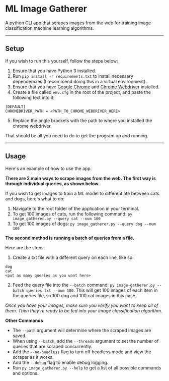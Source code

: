 # ML Image Gatherer
A python CLI app that scrapes images from the web for training image classification machine learning algorithms.

---

## Setup
If you wish to run this yourself, follow the steps below:

1. Ensure that you have Python 3 installed.
2. Run `pip install -r requirements.txt` to install necessary dependencies (I recommend doing this in a virtual environment).
3. Ensure that you have [Google Chrome](https://www.google.com/chrome/) and [Chrome Webdriver](https://chromedriver.chromium.org/downloads) installed.
4. Create a file called `env.cfg` in the root of the project, and paste the following text into it:

```
[DEFAULT]
CHROMEDRIVER_PATH = <PATH_TO_CHROME_WEBDRIVER_HERE>
```

5. Replace the angle brackets with the path to where you installed the chrome webdriver.

That should be all you need to do to get the program up and running.

---

## Usage
Here's an example of how to use the app.

**There are 2 main ways to scrape images from the web. The first way is through individual queries, as shown below.**

If you wish to get images to train a ML model to differentiate between cats and dogs, here's what to do:

1. Navigate to the root folder of the application in your terminal.
2. To get 100 images of cats, run the following command: `py image_gatherer.py --query cat --num 100`
3. To get 100 images of dogs: `py image_gatherer.py --query dog --num 100`

**The second method is running a batch of queries from a file.**

Here are the steps:

1. Create a txt file with a different query on each line, like so:

```
dog
cat
<put as many queries as you want here>
```

2. Feed the query file into the `--batch` command: `py image-gatherer.py --batch queries.txt --num 100`. This will get 100 images of each item in the queries file, so 100 dog and 100 cat images in this case.

*Once you have your images, make sure you verify you want to keep all of them. Then they're ready to be fed into your image classification algorithm.*

**Other Commands**
- The `--path` argument will determine where the scraped images are saved.
- When using `--batch`, add the `--threads` argument to set the number of queries that are scraped concurrently.
- Add the `--no-headless` flag to turn off headless mode and view the scraper as it works.
- Add the `--debug` flag to enable debug logging.
- Run `py image_gatherer.py --help` to get a list of all possible commands and options.
